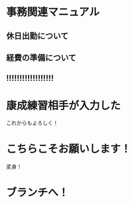 # 事務関連マニュアル
## 休日出勤について
## 経費の準備について

## !!!!!!!!!!!!!!!!!!

# 康成練習相手が入力した
これからもよろしく！

# こちらこそお願いします！
変身！

# ブランチへ！
